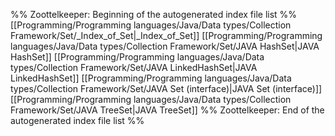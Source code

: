 %% Zoottelkeeper: Beginning of the autogenerated index file list  %%
 [[Programming/Programming languages/Java/Data types/Collection Framework/Set/_Index_of_Set|_Index_of_Set]]
 [[Programming/Programming languages/Java/Data types/Collection Framework/Set/JAVA HashSet|JAVA HashSet]]
 [[Programming/Programming languages/Java/Data types/Collection Framework/Set/JAVA LinkedHashSet|JAVA LinkedHashSet]]
 [[Programming/Programming languages/Java/Data types/Collection Framework/Set/JAVA Set (interface)|JAVA Set (interface)]]
 [[Programming/Programming languages/Java/Data types/Collection Framework/Set/JAVA TreeSet|JAVA TreeSet]]
%% Zoottelkeeper: End of the autogenerated index file list  %%
